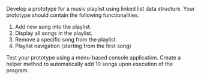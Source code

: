 Develop a prototype for a music playlist using linked list data structure. Your prototype should contain the following functionalities.

1. Add new song into the playlist.
2. Display all songs in the playlist.
3. Remove a specific song from the playlist.
4. Playlist navigation (starting from the first song)

Test your prototype using a menu-based console application. Create a helper method to automatically add 10 songs upon execution of the program.